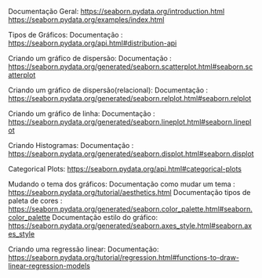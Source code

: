 Documentação Geral:
https://seaborn.pydata.org/introduction.html
https://seaborn.pydata.org/examples/index.html

Tipos de Gráficos:
Documentação : https://seaborn.pydata.org/api.html#distribution-api

Criando um gráfico de dispersão:
Documentação : https://seaborn.pydata.org/generated/seaborn.scatterplot.html#seaborn.scatterplot

Criando um gráfico de dispersão(relacional):
Documentação : https://seaborn.pydata.org/generated/seaborn.relplot.html#seaborn.relplot

Criando um gráfico de linha:
Documentação : https://seaborn.pydata.org/generated/seaborn.lineplot.html#seaborn.lineplot

Criando Histogramas:
Documentação : https://seaborn.pydata.org/generated/seaborn.displot.html#seaborn.displot

Categorical Plots:
https://seaborn.pydata.org/api.html#categorical-plots

Mudando o tema dos gráficos:
Documentação como mudar um tema : https://seaborn.pydata.org/tutorial/aesthetics.html
Documentação tipos de paleta de cores : https://seaborn.pydata.org/generated/seaborn.color_palette.html#seaborn.color_palette
Documentação estilo do gráfico: https://seaborn.pydata.org/generated/seaborn.axes_style.html#seaborn.axes_style

Criando uma regressão linear:
Documentação: https://seaborn.pydata.org/tutorial/regression.html#functions-to-draw-linear-regression-models